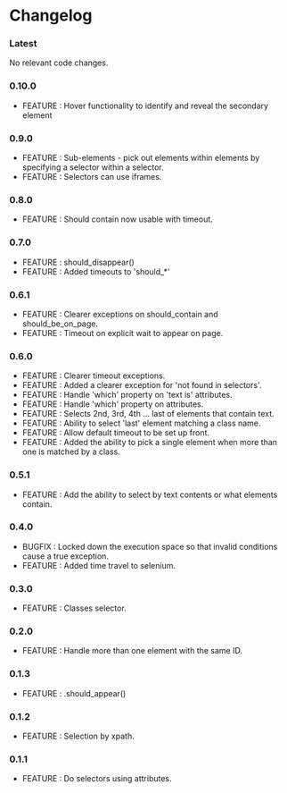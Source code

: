 # Changelog


### Latest


No relevant code changes.

### 0.10.0

* FEATURE : Hover functionality to identify and reveal the secondary element


### 0.9.0

* FEATURE : Sub-elements - pick out elements within elements by specifying a selector within a selector.
* FEATURE : Selectors can use iframes.


### 0.8.0

* FEATURE : Should contain now usable with timeout.


### 0.7.0

* FEATURE : should_disappear()
* FEATURE : Added timeouts to 'should_*'


### 0.6.1

* FEATURE : Clearer exceptions on should_contain and should_be_on_page.
* FEATURE : Timeout on explicit wait to appear on page.


### 0.6.0

* FEATURE : Clearer timeout exceptions.
* FEATURE : Added a clearer exception for 'not found in selectors'.
* FEATURE : Handle 'which' property on 'text is' attributes.
* FEATURE : Handle 'which' property on attributes.
* FEATURE : Selects 2nd, 3rd, 4th ... last of elements that contain text.
* FEATURE : Ability to select 'last' element matching a class name.
* FEATURE : Allow default timeout to be set up front.
* FEATURE : Added the ability to pick a single element when more than one is matched by a class.


### 0.5.1

* FEATURE : Add the ability to select by text contents or what elements contain.


### 0.4.0

* BUGFIX : Locked down the execution space so that invalid conditions cause a true exception.
* FEATURE : Added time travel to selenium.


### 0.3.0

* FEATURE : Classes selector.


### 0.2.0

* FEATURE : Handle more than one element with the same ID.


### 0.1.3

* FEATURE : .should_appear()


### 0.1.2

* FEATURE : Selection by xpath.


### 0.1.1

* FEATURE : Do selectors using attributes.

